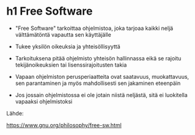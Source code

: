 # h1 Free Software

- "Free Software" tarkoittaa ohjelmistoa, joka tarjoaa kaikki neljä välttämätöntä vapautta sen käyttäjälle

- Tukee yksilön oikeuksia ja yhteisöllisyyttä

- Tarkoituksena pitää ohjelmisto yhteisön hallinnassa eikä se rajoitu tekijänoikeuksien tai lisenssirajoitusten takia

- Vapaan ohjelmiston perusperiaatteita ovat saatavuus, muokattavuus, sen parantaminen ja myös mahdollisesti sen jakaminen eteenpäin 

- Jos jossain ohjelmistossa ei ole jotain niistä neljästä, sitä ei luokitella vapaaksi ohjelmistoksi

Lähde:  

https://www.gnu.org/philosophy/free-sw.html
